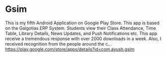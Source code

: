 # Gsim

This is my fifth Android Application on Google Play Store. This app is based on the Galgotias ERP System. Students view their Class Attendance, Time Table, Library Details, News Updates, and Push Notifications etc. This app receive a tremendous response with over 2000 downloads in a week. Also, I received recognition from the people around the c… https://play.google.com/store/apps/details?id=com.ayush.gsim
